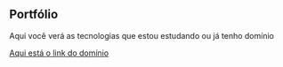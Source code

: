 ## Portfólio
<p>Aqui você verá as tecnologias que estou estudando ou já tenho domínio</p>
<a href="https://mario-leandro.netlify.app/">Aqui está o link do domínio</a>
